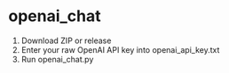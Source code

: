 # openai_chat
1. Download ZIP or release
2. Enter your raw OpenAI API key into openai_api_key.txt
3. Run openai_chat.py
